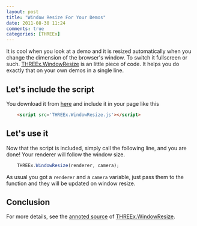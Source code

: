 ```yaml
---
layout: post
title: "Window Resize For Your Demos"
date: 2011-08-30 11:24
comments: true
categories: [THREEx]
---
```


It is cool when you look at a demo and it is resized automatically
when you change the dimension of the browser's window. To switch it fullscreen
or such.
[THREEx.WindowResize](/data/THREEx/THREEx.WindowResize.js) is an little piece of code.
It helps you do exactly that on your own demos in a single line.

## Let's include the script

You download it from [here](/data/THREEx/THREEx.WindowResize.js) and include
it in your page like this

```html
	<script src='THREEx.WindowResize.js'></script>
```

<!-- more -->

## Let's use it

Now that the script is included, simply call the following line, and you are done!
Your renderer will follow the window size.

```javascript
	THREEx.WindowResize(renderer, camera);
```

As usual you got a ```renderer``` and a ```camera``` variable, just pass
them to the function and they will be updated on window resize. 

## Conclusion
For more details, see the [annoted source](/data/THREEx/docs/THREEx.WindowResize.html) of 
[THREEx.WindowResize](/data/THREEx/THREEx.WindowResize.js).

